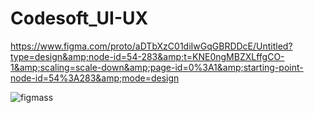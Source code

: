 # Codesoft_UI-UX
https://www.figma.com/proto/aDTbXzC01diIwGqGBRDDcE/Untitled?type=design&amp;node-id=54-283&amp;t=KNE0ngMBZXLffgCO-1&amp;scaling=scale-down&amp;page-id=0%3A1&amp;starting-point-node-id=54%3A283&amp;mode=design

![figmass](https://github.com/monikapatnaik/Codesoft_UI-UX/assets/121625290/a2745e7b-b9a9-4730-a314-b487acf69a14)

